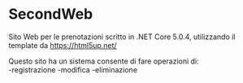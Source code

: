 # SecondWeb
Sito Web per le prenotazioni scritto in .NET Core 5.0.4, utilizzando il template da https://html5up.net/

Questo sito ha un sistema consente di fare operazioni di:
<br>
-registrazione
-modifica
-eliminazione
